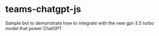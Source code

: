# teams-chatgpt-js
Sample bot to demonstrate how to integrate with the new gpt-3.5 turbo model that power ChatGPT
